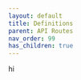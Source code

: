 ```yaml
---
layout: default
title: Definitions
parent: API Routes
nav_order: 99
has_children: true
---
```


hi